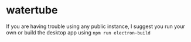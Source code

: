 # watertube

If you are having trouble using any public instance, I suggest you run your own or build the desktop app using `npm run electron-build`
